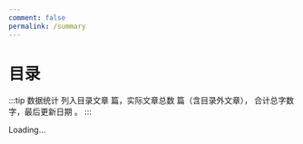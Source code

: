 ```yaml
---
comment: false
permalink: /summary
---
```


# 目录

:::tip 数据统计
列入目录文章 <words type='total' chapter='/' /> 篇，实际文章总数 <words type='finish' chapter='/' /> 篇（含目录外文章），
合计总字数 <words type='span' chapter='/' />  字，最后更新日期 <words type='updatedText' />。
:::

<GlobalTOC pages='/' :level='0' >Loading...</GlobalTOC>
